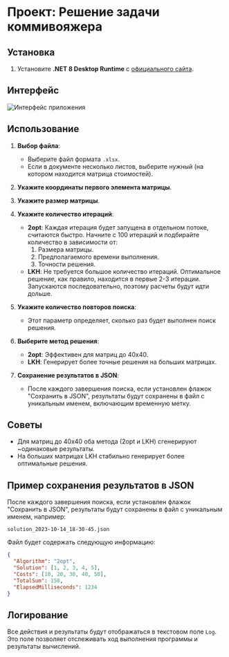 # Проект: Решение задачи коммивояжера

## Установка

1. Установите **.NET 8 Desktop Runtime** с [официального сайта](https://dotnet.microsoft.com/en-us/download/dotnet/thank-you/runtime-desktop-8.0.2-windows-x64-installer).

## Интерфейс
![Интерфейс приложения](https://github.com/user-attachments/assets/9a6c1ab2-0519-475e-899e-ce6cda23d826)

## Использование

1. **Выбор файла**:
   - Выберите файл формата `.xlsx`.
   - Если в документе несколько листов, выберите нужный (на котором находится матрица стоимостей).

2. **Укажите координаты первого элемента матрицы**.

3. **Укажите размер матрицы**.

4. **Укажите количество итераций**:
   - **2opt**: Каждая итерация будет запущена в отдельном потоке, считаются быстро. Начните с 100 итераций и подбирайте количество в зависимости от:
     1. Размера матрицы.
     2. Предполагаемого времени выполнения.
     3. Точности решения.
   - **LKH**: Не требуется большое количество итераций. Оптимальное решение, как правило, находится в первые 2-3 итерации. Запускаются последовательно, поэтому расчеты будут идти дольше.

5. **Укажите количество повторов поиска**:
   - Этот параметр определяет, сколько раз будет выполнен поиск решения.

6. **Выберите метод решения**:
   - **2opt**: Эффективен для матриц до 40x40.
   - **LKH**: Генерирует более точные решения на больших матрицах.

7. **Сохранение результатов в JSON**:
   - После каждого завершения поиска, если установлен флажок "Сохранить в JSON", результаты будут сохранены в файл с уникальным именем, включающим временную метку.

## Советы

- Для матриц до 40x40 оба метода (2opt и LKH) сгенерируют ~одинаковые результаты.
- На больших матрицах LKH стабильно генерирует более оптимальные решения.

## Пример сохранения результатов в JSON

После каждого завершения поиска, если установлен флажок "Сохранить в JSON", результаты будут сохранены в файл с уникальным именем, например:
```
solution_2023-10-14_18-30-45.json
```

Файл будет содержать следующую информацию:
```json
{
  "Algorithm": "2opt",
  "Solution": [1, 2, 3, 4, 5],
  "Costs": [10, 20, 30, 40, 50],
  "TotalSum": 150,
  "ElapsedMilliseconds": 1234
}
```



## Логирование

Все действия и результаты будут отображаться в текстовом поле ```Log```. Это поле позволяет отслеживать ход выполнения программы и результаты вычислений.
